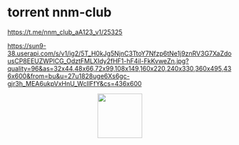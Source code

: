 # torrent nnm-club

https://t.me/nnm_club_aA123_v1/25325


https://sun9-38.userapi.com/s/v1/ig2/5T_H0kJg5NjnC3TtoY7Nfzp6tNe1j9znRV3G7XaZdousCP8EEUZWPlCG_OdztFMLXIdy2fHF1-hF4il-FkKvweZn.jpg?quality=96&as=32x44,48x66,72x99,108x149,160x220,240x330,360x495,436x600&from=bu&u=27u1828uge6Xs6gc-gjr3h_MEA6ukpVxHnU_WcIlFfY&cs=436x600


<div id="header" align="center">
  <img src="https://sun9-38.userapi.com/s/v1/ig2/5T_H0kJg5NjnC3TtoY7Nfzp6tNe1j9znRV3G7XaZdousCP8EEUZWPlCG_OdztFMLXIdy2fHF1-hF4il-FkKvweZn.jpg?quality=96&as=32x44,48x66,72x99,108x149,160x220,240x330,360x495,436x600&from=bu&u=27u1828uge6Xs6gc-gjr3h_MEA6ukpVxHnU_WcIlFfY&cs=436x600" width="100"/>
</div>
